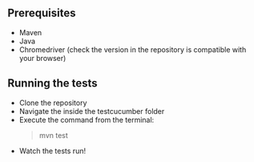 <h2>Prerequisites</h2>
<ul>
<li>Maven</li>
<li>Java</li>
<li>Chromedriver (check the version in the repository is compatible with your browser)</li>
</ul>

<h2>Running the tests</h2>

<ul>
<li>Clone the repository</li>
<li>Navigate the inside the testcucumber folder</li>
<li>Execute the command from the terminal:

 > mvn test </li>

<li>Watch the tests run!</li>
